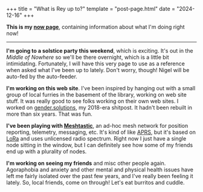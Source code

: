 +++
title = "What is Rey up to?"
template = "post-page.html"
date = "2024-12-16"
+++

**This is my [now page](https://nownownow.com/about)**, containing information about what I'm doing right now!

---

**I'm going to a solstice party this weekend**, which is exciting. It's out in the *Middle of Nowhere* so we'll be there overnight, which is a little bit intimidating. Fortunately, I will have this very page to use as a reference when asked what I've been up to lately. Don't worry, though! Nigel will be auto-fed by the auto-feeder.

**I'm working on this web site**. I've been inspired by hanging out with a small group of local furries in the basement of the library, working on web site stuff. It was really good to see folks working on their own web sites. I worked on [gender.solutions](https://gender.solutions/), my 2018-era shitpost. It hadn't been rebuilt in more than six years. That was fun.

**I've been playing with [Meshtastic](https://meshtastic.org/)**, an ad-hoc mesh network for position reporting, telemetry, messaging, etc. It's kind of like [APRS](https://en.wikipedia.org/wiki/Automatic_Packet_Reporting_System), but it's based on [LoRa](https://en.wikipedia.org/wiki/LoRa) and uses unlicensed radio spectrum. Right now I just have a single node sitting in the window, but I can definitely see how some of my friends end up with a plurality of nodes.

**I'm working on seeing my friends** and misc other people again. Agoraphobia and anxiety and other mental and physical health issues have left me fairly isolated over the past few years, and I've really been feeling it lately. So, local friends, come on through! Let's eat burritos and cuddle.
